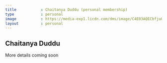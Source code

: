 ```yaml
---
title           : Chaitanya Duddu (personal membership)
type            : personal
image           : https://media-exp1.licdn.com/dms/image/C4E03AQECbfjuOUwg5w/profile-displayphoto-shrink_800_800/0/1517695270306?e=1644451200&v=beta&t=CtHhU_noopJHhnBt48rT_K11RvH_8ZIuNXG0NDM2RgE
layout          : personal
---
```


## Chaitanya Duddu

More details coming soon
